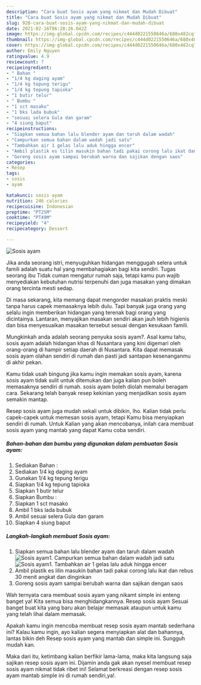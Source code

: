```yaml
---
description: "Cara buat Sosis ayam yang nikmat dan Mudah Dibuat"
title: "Cara buat Sosis ayam yang nikmat dan Mudah Dibuat"
slug: 920-cara-buat-sosis-ayam-yang-nikmat-dan-mudah-dibuat
date: 2021-02-16T06:28:26.042Z
image: https://img-global.cpcdn.com/recipes/c444d0221550646a/680x482cq70/sosis-ayam-foto-resep-utama.jpg
thumbnail: https://img-global.cpcdn.com/recipes/c444d0221550646a/680x482cq70/sosis-ayam-foto-resep-utama.jpg
cover: https://img-global.cpcdn.com/recipes/c444d0221550646a/680x482cq70/sosis-ayam-foto-resep-utama.jpg
author: Emily Nguyen
ratingvalue: 4.9
reviewcount: 7
recipeingredient:
- " Bahan "
- "1/4 kg daging ayam"
- "1/4 kg tepung terigu"
- "1/4 kg tepung tapioka"
- "1 butir telur"
- " Bumbu "
- "1 sct masako"
- "1 bks lada bubuk"
- "sesuai selera Gula dan garam"
- "4 siung baput"
recipeinstructions:
- "Siapkan semua bahan lalu blender ayam dan taruh dalam wadah"
- "Campurkan semua bahan dalam wadah jadi satu"
- "Tambahkan air 1 gelas lalu aduk hingga encer"
- "Ambil plastik es lilin masukin bahan tadi pakai corong lalu ikat dan rebus 30 menit angkat dan dinginkan"
- "Goreng sosis ayam sampai berubah warna dan sajikan dengan saos"
categories:
- Resep
tags:
- sosis
- ayam

katakunci: sosis ayam 
nutrition: 246 calories
recipecuisine: Indonesian
preptime: "PT25M"
cooktime: "PT49M"
recipeyield: "4"
recipecategory: Dessert

---
```



![Sosis ayam](https://img-global.cpcdn.com/recipes/c444d0221550646a/680x482cq70/sosis-ayam-foto-resep-utama.jpg)

Jika anda seorang istri, menyuguhkan hidangan menggugah selera untuk famili adalah suatu hal yang membahagiakan bagi kita sendiri. Tugas seorang ibu Tidak cuman mengatur rumah saja, tetapi kamu pun wajib menyediakan kebutuhan nutrisi terpenuhi dan juga masakan yang dimakan orang tercinta mesti sedap.

Di masa  sekarang, kita memang dapat mengorder masakan praktis meski tanpa harus capek memasaknya lebih dulu. Tapi banyak juga orang yang selalu ingin memberikan hidangan yang terenak bagi orang yang dicintainya. Lantaran, menyajikan masakan sendiri akan jauh lebih higienis dan bisa menyesuaikan masakan tersebut sesuai dengan kesukaan famili. 



Mungkinkah anda adalah seorang penyuka sosis ayam?. Asal kamu tahu, sosis ayam adalah hidangan khas di Nusantara yang kini digemari oleh orang-orang di hampir setiap daerah di Nusantara. Kita dapat memasak sosis ayam olahan sendiri di rumah dan pasti jadi santapan kesenanganmu di akhir pekan.

Kamu tidak usah bingung jika kamu ingin memakan sosis ayam, karena sosis ayam tidak sulit untuk ditemukan dan juga kalian pun boleh memasaknya sendiri di rumah. sosis ayam boleh diolah memalui beragam cara. Sekarang telah banyak resep kekinian yang menjadikan sosis ayam semakin mantap.

Resep sosis ayam juga mudah sekali untuk dibikin, lho. Kalian tidak perlu capek-capek untuk memesan sosis ayam, tetapi Kamu bisa menyiapkan sendiri di rumah. Untuk Kalian yang akan mencobanya, inilah cara membuat sosis ayam yang mantab yang dapat Kamu coba sendiri.

<!--inarticleads1-->

##### Bahan-bahan dan bumbu yang digunakan dalam pembuatan Sosis ayam:

1. Sediakan  Bahan :
1. Sediakan 1/4 kg daging ayam
1. Gunakan 1/4 kg tepung terigu
1. Siapkan 1/4 kg tepung tapioka
1. Siapkan 1 butir telur
1. Siapkan  Bumbu :
1. Siapkan 1 sct masako
1. Ambil 1 bks lada bubuk
1. Ambil sesuai selera Gula dan garam
1. Siapkan 4 siung baput




<!--inarticleads2-->

##### Langkah-langkah membuat Sosis ayam:

1. Siapkan semua bahan lalu blender ayam dan taruh dalam wadah
<img src="https://img-global.cpcdn.com/steps/f21d672b5e97dd69/160x128cq70/sosis-ayam-langkah-memasak-1-foto.jpg" alt="Sosis ayam">1. Campurkan semua bahan dalam wadah jadi satu
<img src="https://img-global.cpcdn.com/steps/cfc4cb923d4fff74/160x128cq70/sosis-ayam-langkah-memasak-2-foto.jpg" alt="Sosis ayam">1. Tambahkan air 1 gelas lalu aduk hingga encer
1. Ambil plastik es lilin masukin bahan tadi pakai corong lalu ikat dan rebus 30 menit angkat dan dinginkan
1. Goreng sosis ayam sampai berubah warna dan sajikan dengan saos




Wah ternyata cara membuat sosis ayam yang nikamt simple ini enteng banget ya! Kita semua bisa menghidangkannya. Resep sosis ayam Sesuai banget buat kita yang baru akan belajar memasak ataupun untuk kamu yang telah lihai dalam memasak.

Apakah kamu ingin mencoba membuat resep sosis ayam mantab sederhana ini? Kalau kamu ingin, ayo kalian segera menyiapkan alat dan bahannya, lantas bikin deh Resep sosis ayam yang mantab dan simple ini. Sungguh mudah kan. 

Maka dari itu, ketimbang kalian berfikir lama-lama, maka kita langsung saja sajikan resep sosis ayam ini. Dijamin anda gak akan nyesel membuat resep sosis ayam nikmat tidak ribet ini! Selamat berkreasi dengan resep sosis ayam mantab simple ini di rumah sendiri,ya!.

